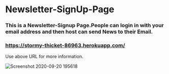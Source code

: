 # Newsletter-SignUp-Page

### This is a Newsletter-Signup Page.People can login in with your email address  and then host can send News to their Email.

### https://stormy-thicket-86963.herokuapp.com/ 
Use above URL for more information.


![Screenshot 2020-09-20 195618](https://user-images.githubusercontent.com/71431543/93716613-754b0500-fb8e-11ea-97a3-379260874ff8.png)

